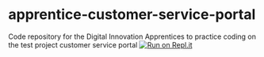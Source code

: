 # apprentice-customer-service-portal
Code repository for the Digital Innovation Apprentices to practice coding on the test project customer service portal
[![Run on Repl.it](https://repl.it/badge/github/MHRA/apprentice-customer-service-portal)](https://repl.it/github/MHRA/apprentice-customer-service-portal)